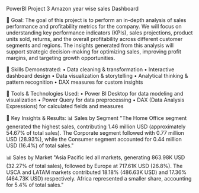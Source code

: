 PowerBI Project 3 Amazon year wise sales Dashboard

🔹 Goal:
The goal of this project is to perform an in-depth analysis of sales performance and profitability metrics for the company. We will focus on understanding key performance indicators (KPIs), sales projections, product units sold, returns, and the overall profitability across different customer segments and regions. The insights generated from this analysis will support strategic decision-making for optimizing sales, improving profit margins, and targeting growth opportunities.

🔹 Skills Demonstrated:
•	Data cleaning & transformation
•	Interactive dashboard design
•	Data visualization & storytelling
•	Analytical thinking & pattern recognition
•	DAX measures for custom insights

🔹 Tools & Technologies Used:
•	Power BI Desktop for data modeling and visualization
•	Power Query for data preprocessing
•	DAX (Data Analysis Expressions) for calculated fields and measures

🔹 Key Insights & Results:
📊 Sales by Segment
"The Home Office segment generated the highest sales, contributing 1.46 million USD (approximately 54.67% of total sales).
The Corporate segment followed with 0.77 million USD (28.93%), while the Consumer segment accounted for 0.44 million USD (16.4%) of total sales."

📊 Sales by Market
"Asia Pacific led all markets, generating 863.98K USD (32.27% of total sales), followed by Europe at 717.61K USD (26.8%).
The USCA and LATAM markets contributed 18.18% (486.63K USD) and 17.36% (464.73K USD) respectively.
Africa represented a smaller share, accounting for 5.4% of total sales."

